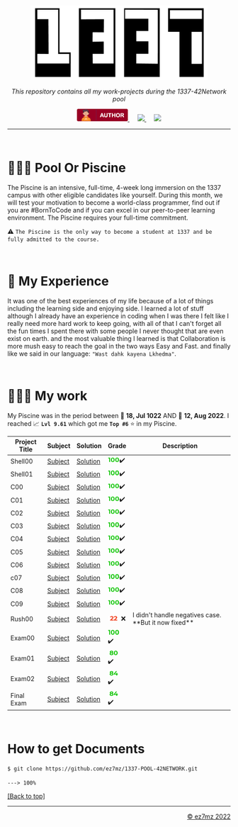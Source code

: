 <p align="center" id="top">
  <img src="./srcs/assets/1337-banner.png" alt="Banner" width="400px">
</p>

<p align="center">
    <em>This repository contains all my work-projects during the 1337-42Network pool</em>
</p>

<p align="center">
  <a href="https://ez7mz.me" target="_blank">
        <img src="./srcs/assets/badge-author.png" alt="School">
  </a>&emsp;
  <a href="https://www.linkedin.com/in/ez7mz/" target="_blank">
    <img src="https://img.shields.io/badge/linkedin-%230077B5.svg?style=for-the-badge&logo=linkedin&logoColor=white">
  </a>&emsp;
  <a href="https://www.instagram.com/ez7m.z/" target="_blank">
    <img src="https://img.shields.io/badge/Instagram-%23E4405F.svg?style=for-the-badge&logo=Instagram&logoColor=white">
  </a>
</p>

---
<br>

# 🏊🏻‍♂️ Pool Or Piscine
The Piscine is an intensive, full-time, 4-week long immersion on the 1337 campus with other eligible candidates like yourself. During this month, we will test your motivation to become a world-class programmer, find out if you are #BornToCode and if you can excel in our peer-to-peer learning environment. The Piscine requires your full-time commitment.

⚠️ `The Piscine is the only way to become a student at 1337 and be fully admitted to the course.`

<br>

# 🎲 My Experience
It was one of the best experiences of my life because of a lot of things including the learning side and enjoying side. I learned a lot of stuff although I already have an experience in coding when I was there I felt like I really need more hard work to keep going, with all of that I can't forget all the fun times I spent there with some people I never thought that are even exist on earth. and the most valuable thing I learned is that Collaboration is more mush easy to reach the goal in the two ways Easy and Fast. and finally like we said in our language:  `"Wast dahk kayena Lkhedma"`.

<br>

# 👨🏻‍💻 My work
My Piscine was in the period between 📅 **18, Jul 1022** AND 📅 **12, Aug 2022**. I reached 📈 **`Lvl 9.61`** which got me **`Top #6`** ⭐ in my Piscine.

<div align="center">
    <table width=100%>
        <thead border=1>
            <th>Project Title</th>
            <th>Subject</th>
            <th>Solution</th>
            <th>Grade</th>
            <th>Description</th>
        </thead>
        <tr>
            <td>Shell00</td>
            <td> <a href="">Subject</a> </td>
            <td> <a href="">Solution</a> </td>
            <td ><img src="./srcs/assets/grade/100.png" width="26px">✔️</td>
            <td></td>
        </tr>
        <tr>
            <td>Shell01</td>
            <td> <a href="">Subject</a> </td>
            <td> <a href="">Solution</a> </td>
            <td><img src="./srcs/assets/grade/100.png" width="26px">✔️</td>
            <td></td>
        </tr>
        <tr>
            <td>C00</td>
            <td> <a href="">Subject</a> </td>
            <td> <a href="">Solution</a> </td>
            <td><img src="./srcs/assets/grade/100.png" width="26px">✔️</td>
            <td></td>
        </tr>
        <tr>
            <td>C01</td>
            <td> <a href="">Subject</a> </td>
            <td> <a href="">Solution</a> </td>
            <td><img src="./srcs/assets/grade/100.png" width="26px">✔️</td>
            <td></td>
        </tr>
        <tr>
            <td>C02</td>
            <td> <a href="">Subject</a> </td>
            <td> <a href="">Solution</a> </td>
            <td><img src="./srcs/assets/grade/100.png" width="26px">✔️</td>
            <td></td>
        </tr>
        <tr>
            <td>C03</td>
            <td> <a href="">Subject</a> </td>
            <td> <a href="">Solution</a> </td>
            <td><img src="./srcs/assets/grade/100.png" width="26px">✔️</td>
            <td></td>
        </tr>
        <tr>
            <td>C04</td>
            <td> <a href="">Subject</a> </td>
            <td> <a href="">Solution</a> </td>
            <td><img src="./srcs/assets/grade/100.png" width="26px">✔️</td>
            <td></td>
        </tr>
        <tr>
            <td>C05</td>
            <td> <a href="">Subject</a> </td>
            <td> <a href="">Solution</a> </td>
            <td><img src="./srcs/assets/grade/100.png" width="26px">✔️</td>
            <td></td>
        </tr>
        <tr>
            <td>C06</td>
            <td> <a href="">Subject</a> </td>
            <td> <a href="">Solution</a> </td>
            <td><img src="./srcs/assets/grade/100.png" width="26px">✔️</td>
            <td></td>
        </tr>
        <tr>
            <td>c07</td>
            <td> <a href="">Subject</a> </td>
            <td> <a href="">Solution</a> </td>
            <td><img src="./srcs/assets/grade/100.png" width="26px">✔️</td>
            <td></td>
        </tr>
        <tr>
            <td>C08</td>
            <td> <a href="">Subject</a> </td>
            <td> <a href="">Solution</a> </td>
            <td><img src="./srcs/assets/grade/100.png" width="26px">✔️</td>
            <td></td>
        </tr>
        <tr>
            <td>C09</td>
            <td> <a href="">Subject</a> </td>
            <td> <a href="">Solution</a> </td>
            <td><img src="./srcs/assets/grade/100.png" width="26px">✔️</td>
            <td></td>
        </tr>
        <tr>
            <td>Rush00</td>
            <td> <a href="">Subject</a> </td>
            <td> <a href="">Solution</a> </td>
            <td><img src="./srcs/assets/grade/22.png" width="26px"> ❌</td>
            <td>I didn't handle negatives case. **But it now fixed**</td>
        </tr>
        <tr>
            <td>Exam00</td>
            <td> <a href="">Subject</a> </td>
            <td> <a href="">Solution</a> </td>
            <td><img src="./srcs/assets/grade/100.png" width="26px"> ✔️</td>
            <td></td>
        </tr>
        <tr>
            <td>Exam01</td>
            <td> <a href="">Subject</a> </td>
            <td> <a href="">Solution</a> </td>
            <td><img src="./srcs/assets/grade/80.png" width="26px"> ✔️</td>
            <td></td>
        </tr>
        <tr>
            <td>Exam02</td>
            <td> <a href="">Subject</a> </td>
            <td> <a href="">Solution</a> </td>
            <td><img src="./srcs/assets/grade/84.png" width="26px"> ✔️</td>
            <td></td>
        </tr>
        <tr>
            <td>Final Exam</td>
            <td> <a href="">Subject</a> </td>
            <td> <a href="">Solution</a> </td>
            <td><img src="./srcs/assets/grade/84.png" width="26px"> ✔️</td>
            <td></td>
        </tr>
    </table>
</div>

<br>

# How to get Documents
<div class="termy">

```console
$ git clone https://github.com/ez7mz/1337-POOL-42NETWORK.git

---> 100%
```

</div>
<p align="left">
    <a href="#top">
        [Back to top]
    </a>
</p>

---

<p align="right">
    <a href="https://ez7mz.me/">&copy; ez7mz 2022</a>
</p>
 
